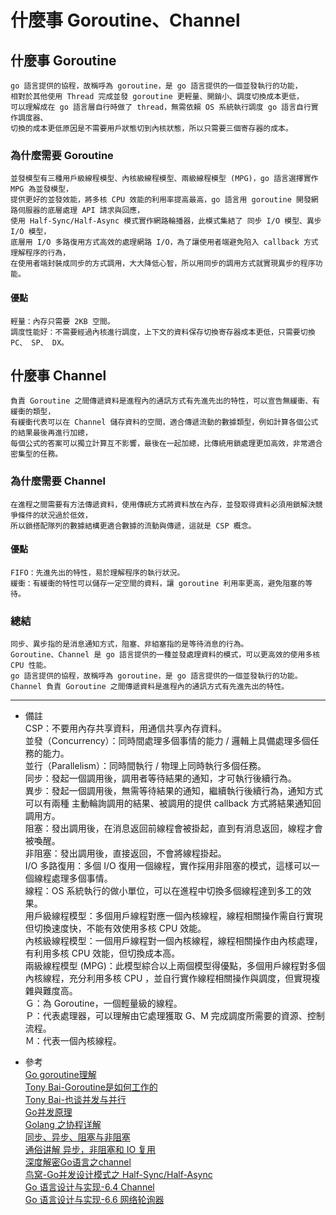 # 什麼事 Goroutine、Channel

## 什麼事 Goroutine
    go 語言提供的協程，故稱呼為 goroutine，是 go 語言提供的一個並發執行的功能，
    相對於其他使用 Thread 完成並發 goroutine 更輕量、開銷小、調度切換成本更低，
    可以理解成在 go 語言層自行時做了 thread，無需依賴 OS 系統執行調度 go 語言自行實作調度器、
    切換的成本更低原因是不需要用戶狀態切到內核狀態，所以只需要三個寄存器的成本。

### 為什麼需要 Goroutine
    並發模型有三種用戶級線程模型、內核級線程模型、兩級線程模型 (MPG)，go 語言選擇實作 MPG 為並發模型，
    提供更好的並發效能，將多核 CPU 效能的利用率提高最高，go 語言用 goroutine 開發網路伺服器的底層處理 API 請求與回應，
    使用 Half-Sync/Half-Async 模式實作網路輪播器，此模式集結了 同步 I/O 模型、異步 I/O 模型，
    底層用 I/O 多路復用方式高效的處理網路 I/O，為了讓使用者端避免陷入 callback 方式理解程序的行為，
    在使用者端封裝成同步的方式調用，大大降低心智，所以用同步的調用方式就實現異步的程序功能。

#### 優點
    輕量：內存只需要 2KB 空間。
    調度性能好：不需要經過內核進行調度，上下文的資料保存切換寄存器成本更低，只需要切換 PC、 SP、 DX。

## 什麼事 Channel
    負責 Goroutine 之間傳遞資料是進程內的通訊方式有先進先出的特性，可以宣告無緩衝、有緩衝的類型，
    有緩衝代表可以在 Channel 儲存資料的空間，適合傳遞流動的數據類型，例如計算各個公式的結果最後再進行加總，
    每個公式的答案可以獨立計算互不影響，最後在一起加總，比傳統用鎖處理更加高效，非常適合密集型的任務。

### 為什麼需要 Channel
    在進程之間需要有方法傳遞資料，使用傳統方式將資料放在內存，並發取得資料必須用鎖解決競爭條件的狀況過於低效，
    所以鎖搭配隊列的數據結構更適合數據的流動與傳遞，這就是 CSP 概念。

#### 優點
    FIFO：先進先出的特性，易於理解程序的執行狀況。
    緩衝：有緩衝的特性可以儲存一定空間的資料，讓 goroutine 利用率更高，避免阻塞的等待。

### 總結
    同步、異步指的是消息通知方式，阻塞、非組塞指的是等待消息的行為。
    Goroutine、Channel 是 go 語言提供的一種並發處理資料的模式，可以更高效的使用多核 CPU 性能。
    go 語言提供的協程，故稱呼為 goroutine，是 go 語言提供的一個並發執行的功能。
    Channel 負責 Goroutine 之間傳遞資料是進程內的通訊方式有先進先出的特性。

---
- 備註
    <br/>
    CSP：不要用內存共享資料，用通信共享內存資料。
    <br/>
    並發（Concurrency）：同時間處理多個事情的能力 / 邏輯上具備處理多個任務的能力。
    <br/>
    並行（Parallelism）：同時間執行 / 物理上同時執行多個任務。
    <br/>
    同步：發起一個調用後，調用者等待結果的通知，才可執行後續行為。
    <br/>
    異步：發起一個調用後，無需等待結果的通知，繼續執行後續行為，通知方式可以有兩種 主動輪詢調用的結果、被調用的提供 callback 方式將結果通知回調用方。
    <br/>
    阻塞：發出調用後，在消息返回前線程會被掛起，直到有消息返回，線程才會被喚醒。
    <br/>
    非阻塞：發出調用後，直接返回，不會將線程掛起。
    <br/>
    I/O 多路復用：多個 I/O 復用一個線程，實作採用非阻塞的模式，這樣可以一個線程處理多個事情。
    <br/>
    線程：OS 系統執行的做小單位，可以在進程中切換多個線程達到多工的效果。
    <br/>
    用戶級線程模型：多個用戶線程對應一個內核線程，線程相關操作需自行實現但切換速度快，不能有效使用多核 CPU 效能。
    <br/>
    內核級線程模型：一個用戶線程對一個內核線程，線程相關操作由內核處理，有利用多核 CPU 效能，但切換成本高。
    <br/>
    兩級線程模型 (MPG)：此模型綜合以上兩個模型得優點，多個用戶線程對多個內核線程，充分利用多核 CPU ，並自行實作線程相關操作與調度，但實現複雜與難度高。
    <br/>
    Ｇ：為 Goroutine，一個輕量級的線程。
    <br/>
    Ｐ：代表處理器，可以理解由它處理獲取 G、M 完成調度所需要的資源、控制流程。
    <br/>
    Ｍ：代表一個內核線程。

- 參考
    <br/>
    [Go goroutine理解](https://zhuanlan.zhihu.com/p/60613088)
    <br/>
    [Tony Bai-Goroutine是如何工作的](https://tonybai.com/2014/11/15/how-goroutines-work/)
    <br/>
    [Tony Bai-也谈并发与并行](https://tonybai.com/2015/06/23/concurrency-and-parallelism/)
    <br/>
    [Go并发原理](https://i6448038.github.io/2017/12/04/golang-concurrency-principle/)
    <br/>
    [Golang 之协程详解](https://www.cnblogs.com/liang1101/p/7285955.html)
    <br/>
    [同步、异步、阻塞与非阻塞](https://segmentfault.com/a/1190000014644776)
    <br/>
    [通俗讲解 异步，非阻塞和 IO 复用](https://www.zybuluo.com/phper/note/595507)
    <br/>
    [深度解密Go语言之channel](https://zhuanlan.zhihu.com/p/74613114)
    <br/>
    [鸟窝-Go并发设计模式之 Half-Sync/Half-Async](https://colobu.com/2019/07/21/concurrency-design-patterns-half-sync-half-async/)
    <br/>
    [Go 语言设计与实现-6.4 Channel](https://draveness.me/golang/docs/part3-runtime/ch06-concurrency/golang-channel/)
    <br/>
    [Go 语言设计与实现-6.6 网络轮询器](https://draveness.me/golang/docs/part3-runtime/ch06-concurrency/golang-netpoller/)
    